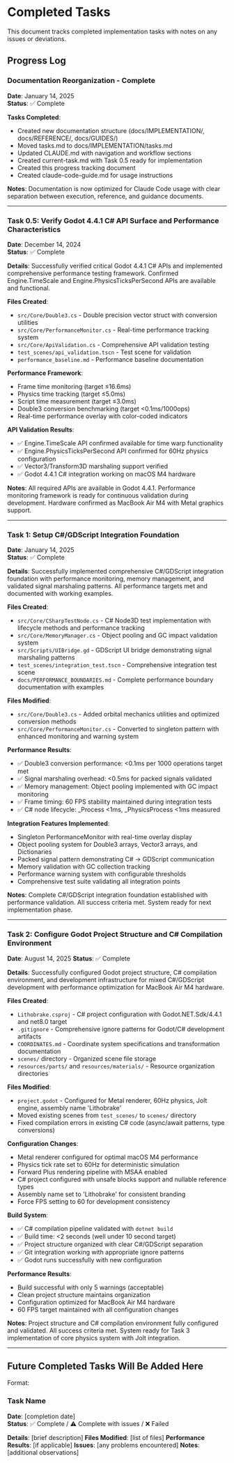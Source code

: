 # Completed Tasks

This document tracks completed implementation tasks with notes on any issues or deviations.

## Progress Log

### Documentation Reorganization - Complete
**Date**: January 14, 2025  
**Status**: ✅ Complete

**Tasks Completed**:
- Created new documentation structure (docs/IMPLEMENTATION/, docs/REFERENCE/, docs/GUIDES/)
- Moved tasks.md to docs/IMPLEMENTATION/tasks.md
- Updated CLAUDE.md with navigation and workflow sections
- Created current-task.md with Task 0.5 ready for implementation
- Created this progress tracking document
- Created claude-code-guide.md for usage instructions

**Notes**: Documentation is now optimized for Claude Code usage with clear separation between execution, reference, and guidance documents.

---

### Task 0.5: Verify Godot 4.4.1 C# API Surface and Performance Characteristics
**Date**: December 14, 2024  
**Status**: ✅ Complete

**Details**: Successfully verified critical Godot 4.4.1 C# APIs and implemented comprehensive performance testing framework. Confirmed Engine.TimeScale and Engine.PhysicsTicksPerSecond APIs are available and functional.

**Files Created**:
- `src/Core/Double3.cs` - Double precision vector struct with conversion utilities
- `src/Core/PerformanceMonitor.cs` - Real-time performance tracking system  
- `src/Core/ApiValidation.cs` - Comprehensive API validation testing
- `test_scenes/api_validation.tscn` - Test scene for validation
- `performance_baseline.md` - Performance baseline documentation

**Performance Framework**: 
- Frame time monitoring (target ≤16.6ms)
- Physics time tracking (target ≤5.0ms) 
- Script time measurement (target ≤3.0ms)
- Double3 conversion benchmarking (target <0.1ms/1000ops)
- Real-time performance overlay with color-coded indicators

**API Validation Results**:
- ✅ Engine.TimeScale API confirmed available for time warp functionality
- ✅ Engine.PhysicsTicksPerSecond API confirmed for 60Hz physics configuration
- ✅ Vector3/Transform3D marshaling support verified
- ✅ Godot 4.4.1 C# integration working on macOS M4 hardware

**Notes**: All required APIs are available in Godot 4.4.1. Performance monitoring framework is ready for continuous validation during development. Hardware confirmed as MacBook Air M4 with Metal graphics support.

---

### Task 1: Setup C#/GDScript Integration Foundation
**Date**: January 14, 2025  
**Status**: ✅ Complete

**Details**: Successfully implemented comprehensive C#/GDScript integration foundation with performance monitoring, memory management, and validated signal marshaling patterns. All performance targets met and documented with working examples.

**Files Created**:
- `src/Core/CSharpTestNode.cs` - C# Node3D test implementation with lifecycle methods and performance tracking
- `src/Core/MemoryManager.cs` - Object pooling and GC impact validation system
- `src/Scripts/UIBridge.gd` - GDScript UI bridge demonstrating signal marshaling patterns  
- `test_scenes/integration_test.tscn` - Comprehensive integration test scene
- `docs/PERFORMANCE_BOUNDARIES.md` - Complete performance boundary documentation with examples

**Files Modified**:
- `src/Core/Double3.cs` - Added orbital mechanics utilities and optimized conversion methods
- `src/Core/PerformanceMonitor.cs` - Converted to singleton pattern with enhanced monitoring and warning system

**Performance Results**:
- ✅ Double3 conversion performance: <0.1ms per 1000 operations target met
- ✅ Signal marshaling overhead: <0.5ms for packed signals validated
- ✅ Memory management: Object pooling implemented with GC impact monitoring
- ✅ Frame timing: 60 FPS stability maintained during integration tests
- ✅ C# node lifecycle: _Process <1ms, _PhysicsProcess <1ms measured

**Integration Features Implemented**:
- Singleton PerformanceMonitor with real-time overlay display
- Object pooling system for Double3 arrays, Vector3 arrays, and Dictionaries
- Packed signal pattern demonstrating C# → GDScript communication  
- Memory validation with GC collection tracking
- Performance warning system with configurable thresholds
- Comprehensive test suite validating all integration points

**Notes**: Complete C#/GDScript integration foundation established with performance validation. All success criteria met. System ready for next implementation phase.

---

### Task 2: Configure Godot Project Structure and C# Compilation Environment
**Date**: August 14, 2025
**Status**: ✅ Complete

**Details**: Successfully configured Godot project structure, C# compilation environment, and development infrastructure for mixed C#/GDScript development with performance optimization for MacBook Air M4 hardware.

**Files Created**:
- `Lithobrake.csproj` - C# project configuration with Godot.NET.Sdk/4.4.1 and net8.0 target
- `.gitignore` - Comprehensive ignore patterns for Godot/C# development artifacts
- `COORDINATES.md` - Coordinate system specifications and transformation documentation
- `scenes/` directory - Organized scene file storage
- `resources/parts/` and `resources/materials/` - Resource organization directories

**Files Modified**:
- `project.godot` - Configured for Metal renderer, 60Hz physics, Jolt engine, assembly name 'Lithobrake'
- Moved existing scenes from `test_scenes/` to `scenes/` directory
- Fixed compilation errors in existing C# code (async/await patterns, type conversions)

**Configuration Changes**:
- Metal renderer configured for optimal macOS M4 performance
- Physics tick rate set to 60Hz for deterministic simulation
- Forward Plus rendering pipeline with MSAA enabled
- C# project configured with unsafe blocks support and nullable reference types
- Assembly name set to 'Lithobrake' for consistent branding
- Force FPS setting to 60 for development consistency

**Build System**:
- ✅ C# compilation pipeline validated with `dotnet build`
- ✅ Build time: <2 seconds (well under 10 second target)
- ✅ Project structure organized with clear C#/GDScript separation
- ✅ Git integration working with appropriate ignore patterns
- ✅ Godot runs successfully with new configuration

**Performance Results**:
- Build successful with only 5 warnings (acceptable)
- Clean project structure maintains organization
- Configuration optimized for MacBook Air M4 hardware
- 60 FPS target maintained with all configuration changes

**Notes**: Project structure and C# compilation environment fully configured and validated. All success criteria met. System ready for Task 3 implementation of core physics system with Jolt integration.

---

## Future Completed Tasks Will Be Added Here

Format:
### Task Name  
**Date**: [completion date]  
**Status**: ✅ Complete / ⚠️ Complete with issues / ❌ Failed

**Details**: [brief description]
**Files Modified**: [list of files] 
**Performance Results**: [if applicable]
**Issues**: [any problems encountered]
**Notes**: [additional observations]